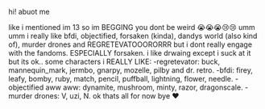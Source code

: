hi! abuot me

like i mentioned im 13 so im BEGGING you dont be weird 😭😭😭😢😢
umm umm i really like bfdi, objectified, forsaken (kinda), dandys world (also kind of), murder drones and REGRETEVATOOORORRR but i dont really engage with the fandoms. ESPECIALLY forsaken.
i like drwaing except i suck at it but its ok..
some characters i REALLY LIKE:
-regretevator: buck, mannequin_mark, jermbo, gnarpy, mozelle, pilby and dr. retro.
-bfdi: firey, leafy, bomby, ruby, match, pencil, puffball, lightning, flower, needle.
-objectified aww aww: dynamite, mushroom, minty, razor, dragonscale.
-murder drones: V, uzi, N.
ok thats all for now bye ❤
